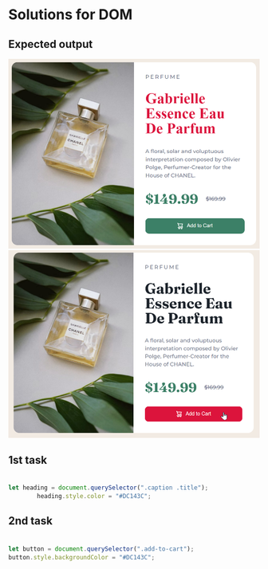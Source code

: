 # Solutions for DOM

## Expected output

![Output](./ass9.1-after.png)
![Output](./ass9.2-after.png)


## 1st task

```JavaScript

let heading = document.querySelector(".caption .title");
		heading.style.color = "#DC143C";

```

## 2nd task

```JavaScript

let button = document.querySelector(".add-to-cart");
button.style.backgroundColor = "#DC143C";

```